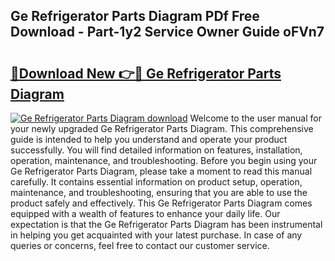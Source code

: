 ## Ge Refrigerator Parts Diagram PDf Free Download - Part-1y2 Service Owner Guide oFVn7

# <h2><a href="http://dfl6x3u.blite.top/?on=Ge+Refrigerator+Parts+Diagram">🔗Download New 👉🔴 Ge Refrigerator Parts Diagram</a></h2>

[![Ge Refrigerator Parts Diagram download](https://i.imgur.com/lujVjoI.png)](http://dfl6x3u.blite.top/?on=Ge+Refrigerator+Parts+Diagram)
Welcome to the user manual for your newly upgraded Ge Refrigerator Parts Diagram. This comprehensive guide is intended to help you understand and operate your product successfully. You will find detailed information on features, installation, operation, maintenance, and troubleshooting. Before you begin using your Ge Refrigerator Parts Diagram, please take a moment to read this manual carefully. It contains essential information on product setup, operation, maintenance, and troubleshooting, ensuring that you are able to use the product safely and effectively. This Ge Refrigerator Parts Diagram comes equipped with a wealth of features to enhance your daily life. Our expectation is that the Ge Refrigerator Parts Diagram has been instrumental in helping you get acquainted with your latest purchase. In case of any queries or concerns, feel free to contact our customer service.
